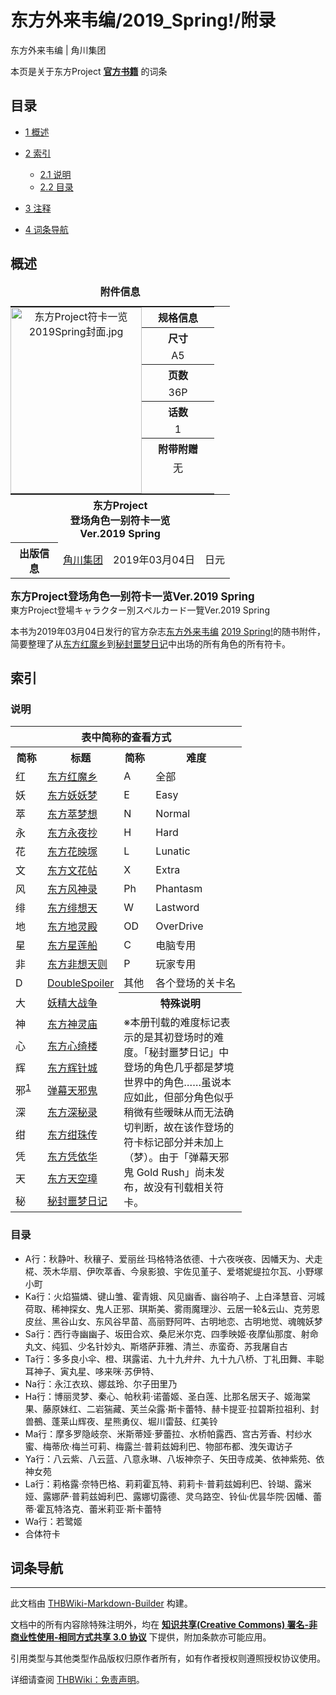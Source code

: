 # 东方外来韦编/2019_Spring!/附录

<!-- source html: G:\repos\THBWiki-Markdown-Builder\THBWikiMarkdown\Temp\main\b\b4\ns0%3A%E4%B8%9C%E6%96%B9%E5%A4%96%E6%9D%A5%E9%9F%A6%E7%BC%96%2F2019_Spring%21%2F%E9%99%84%E5%BD%95.html -->

东方外来韦编 | 角川集团

本页是关于东方Project **[官方书籍](./官方出版物.md)** 的词条
## 目录

- [1 概述](#概述)
- [2 索引](#索引)

  - [2.1 说明](#说明)
  - [2.2 目录](#目录)



- [3 注释](#注释)
- [4 词条导航](#词条导航)




## 概述

<table><caption><b>附件信息</b></caption>
<tbody><tr style="border-spacing: 0px;"><td colspan="4" style="text-align:center; padding: 0px;">
<table style="margin: 0px; padding: 0px;text-align:center !important;width:100%">
<tbody><tr><td rowspan="10" style="padding: 0px;">
<div class="floatnone"><a href="./文件-东方Project符卡一览2019Spring封面.jpg.md" class="image"><img alt="东方Project符卡一览2019Spring封面.jpg" src="https://upload.thwiki.cc/thumb/7/73/%E4%B8%9C%E6%96%B9Project%E7%AC%A6%E5%8D%A1%E4%B8%80%E8%A7%882019Spring%E5%B0%81%E9%9D%A2.jpg/210px-%E4%B8%9C%E6%96%B9Project%E7%AC%A6%E5%8D%A1%E4%B8%80%E8%A7%882019Spring%E5%B0%81%E9%9D%A2.jpg" decoding="async" loading="lazy" width="210" height="298" srcset="https://upload.thwiki.cc/thumb/7/73/%E4%B8%9C%E6%96%B9Project%E7%AC%A6%E5%8D%A1%E4%B8%80%E8%A7%882019Spring%E5%B0%81%E9%9D%A2.jpg/315px-%E4%B8%9C%E6%96%B9Project%E7%AC%A6%E5%8D%A1%E4%B8%80%E8%A7%882019Spring%E5%B0%81%E9%9D%A2.jpg 1.5x, https://upload.thwiki.cc/thumb/7/73/%E4%B8%9C%E6%96%B9Project%E7%AC%A6%E5%8D%A1%E4%B8%80%E8%A7%882019Spring%E5%B0%81%E9%9D%A2.jpg/420px-%E4%B8%9C%E6%96%B9Project%E7%AC%A6%E5%8D%A1%E4%B8%80%E8%A7%882019Spring%E5%B0%81%E9%9D%A2.jpg 2x" data-file-width="973" data-file-height="1381"></a></div>
</td><th class="titleH1" style="width:100px" height="20">规格信息</th>
</tr><tr><th class="titleH2" height="20">尺寸</th></tr>
<tr><td height="20">A5</td></tr>
<tr><th class="titleH2" height="20">页数</th></tr>
<tr><td height="20">36P</td></tr>
<tr><th class="titleH2" height="20">话数</th></tr>
<tr><td height="20">1</td></tr>
<tr><th class="titleH2" height="20">附带附赠</th></tr>
<tr><td height="20">无</td></tr>
<tr><td></td></tr>
</tbody></table>
</td></tr><tr><th colspan="4" class="titleH1">东方Project<br>登场角色一别符卡一览<br>Ver.2019 Spring</th></tr>
<tr><th scope="row" class="titleH2" width="60px">出版信息</th><td><a href="./角川集团.md" title="角川集团">角川集团</a></td><td>2019年03月04日</td><td>日元</td></tr></tbody></table>


  
<big> **东方Project登场角色一别符卡一览Ver.2019 Spring**   
</big>
東方Project登場キャラクター別スペルカード一覽Ver.2019 Spring  

本书为2019年03月04日发行的官方杂志[东方外来韦编](./东方外来韦编.md) [2019 Spring!](./东方外来韦编-2019_Spring!.md)的随书附件，简要整理了从[东方红魔乡](./东方红魔乡.md)到[秘封噩梦日记](./秘封噩梦日记.md)中出场的所有角色的所有符卡。
  

## 索引
### 说明

<table>

<tbody><tr>
<th colspan="4">表中简称的查看方式
</th></tr>
<tr>
<th width="35px">简称</th>
<th width="100px">标题</th>
<th width="35px">简称</th>
<th width="130px">难度
</th></tr>
<tr>
<td>红</td>
<td><a href="./东方红魔乡.md" title="东方红魔乡">东方红魔乡</a></td>
<td>A</td>
<td>全部
</td></tr>
<tr>
<td>妖</td>
<td><a href="./东方妖妖梦.md" title="东方妖妖梦">东方妖妖梦</a></td>
<td>E</td>
<td>Easy
</td></tr>
<tr>
<td>萃</td>
<td><a href="./东方萃梦想.md" title="东方萃梦想">东方萃梦想</a></td>
<td>N</td>
<td>Normal
</td></tr>
<tr>
<td>永</td>
<td><a href="./东方永夜抄.md" title="东方永夜抄">东方永夜抄</a></td>
<td>H</td>
<td>Hard
</td></tr>
<tr>
<td>花</td>
<td><a href="./东方花映塚.md" title="东方花映塚">东方花映塚</a></td>
<td>L</td>
<td>Lunatic
</td></tr>
<tr>
<td>文</td>
<td><a href="./东方文花帖.md" title="东方文花帖">东方文花帖</a></td>
<td>X</td>
<td>Extra
</td></tr>
<tr>
<td>风</td>
<td><a href="./东方风神录.md" title="东方风神录">东方风神录</a></td>
<td>Ph</td>
<td>Phantasm
</td></tr>
<tr>
<td>绯</td>
<td><a href="./东方绯想天.md" title="东方绯想天">东方绯想天</a></td>
<td>W</td>
<td>Lastword
</td></tr>
<tr>
<td>地</td>
<td><a href="./东方地灵殿.md" title="东方地灵殿">东方地灵殿</a></td>
<td>OD</td>
<td>OverDrive
</td></tr>
<tr>
<td>星</td>
<td><a href="./东方星莲船.md" title="东方星莲船">东方星莲船</a></td>
<td>C</td>
<td>电脑专用
</td></tr>
<tr>
<td>非</td>
<td><a href="./东方非想天则.md" title="东方非想天则">东方非想天则</a></td>
<td>P</td>
<td>玩家专用
</td></tr>
<tr>
<td>D</td>
<td><a href="./Double_Spoiler（同人专辑）.md" title="Double Spoiler（同人专辑）" unred="">DoubleSpoiler</a></td>
<td>其他</td>
<td>各个登场的关卡名
</td></tr>
<tr>
<td>大</td>
<td><a href="./妖精大战争.md" title="妖精大战争">妖精大战争</a>
</td>
<th colspan="2">特殊说明
</th></tr>
<tr>
<td>神</td>
<td><a href="./东方神灵庙.md" title="东方神灵庙">东方神灵庙</a></td>
<td rowspan="9" colspan="2">※本册刊载的难度标记表示的是其初登场时的难度。「秘封噩梦日记」中登场的角色几乎都是梦境世界中的角色……虽说本应如此，但部分角色似乎稍微有些暧昧从而无法确切判断，故在该作登场的符卡标记部分并未加上（梦）。由于「弹幕天邪鬼 Gold Rush」尚未发布，故没有刊载相关符卡。
</td></tr>
<tr>
<td>心</td>
<td><a href="./东方心绮楼.md" title="东方心绮楼">东方心绮楼</a>
</td></tr>
<tr>
<td>辉</td>
<td><a href="./东方辉针城.md" title="东方辉针城">东方辉针城</a>
</td></tr>
<tr>
<td>邪<sup id="cite_ref-1" class="reference"><a href="#cite_note-1">1</a></sup></td>
<td><a href="./弹幕天邪鬼.md" title="弹幕天邪鬼">弹幕天邪鬼</a>
</td></tr>
<tr>
<td>深</td>
<td><a href="./东方深秘录.md" title="东方深秘录">东方深秘录</a>
</td></tr>
<tr>
<td>绀</td>
<td><a href="./东方绀珠传.md" title="东方绀珠传">东方绀珠传</a>
</td></tr>
<tr>
<td>凭</td>
<td><a href="./东方凭依华.md" title="东方凭依华">东方凭依华</a>
</td></tr>
<tr>
<td>天</td>
<td><a href="./东方天空璋.md" title="东方天空璋">东方天空璋</a>
</td></tr>
<tr>
<td>秘</td>
<td><a href="./秘封噩梦日记.md" title="秘封噩梦日记">秘封噩梦日记</a>
</td></tr></tbody></table>


### 目录
- A行：秋静叶、秋穰子、爱丽丝·玛格特洛依德、十六夜咲夜、因幡天为、犬走椛、茨木华扇、伊吹萃香、今泉影狼、宇佐见堇子、爱塔妮缇拉尔瓦、小野塚小町
- Ka行：火焰猫燐、键山雏、霍青娥、风见幽香、幽谷响子、上白泽慧音、河城荷取、稀神探女、鬼人正邪、琪斯美、雾雨魔理沙、云居一轮&amp;云山、克劳恩皮丝、黑谷山女、东风谷早苗、高丽野阿吽、古明地恋、古明地觉、魂魄妖梦
- Sa行：西行寺幽幽子、坂田合欢、桑尼米尔克、四季映姬·夜摩仙那度、射命丸文、纯狐、少名针妙丸、斯塔萨菲雅、清兰、赤蛮奇、苏我屠自古
- Ta行：多多良小伞、橙、琪露诺、九十九弁弁、九十九八桥、丁礼田舞、丰聪耳神子、寅丸星、哆来咪·苏伊特、
- Na行：永江衣玖、娜兹玲、尔子田里乃
- Ha行：博丽灵梦、秦心、帕秋莉·诺蕾姬、圣白莲、比那名居天子、姬海棠果、藤原妹红、二岩猯藏、芙兰朵露·斯卡蕾特、赫卡提亚·拉碧斯拉祖利、封兽鵺、蓬莱山辉夜、星熊勇仪、堀川雷鼓、红美铃
- Ma行：摩多罗隐岐奈、米斯蒂娅·萝蕾拉、水桥帕露西、宫古芳香、村纱水蜜、梅蒂欣·梅兰可莉、梅露兰·普莉兹姆利巴、物部布都、洩矢诹访子
- Ya行：八云紫、八云蓝、八意永琳、八坂神奈子、矢田寺成美、依神紫苑、依神女苑
- La行：莉格露·奈特巴格、莉莉霍瓦特、莉莉卡·普莉兹姆利巴、铃瑚、露米娅、露娜萨·普莉兹姆利巴、露娜切露德、灵乌路空、铃仙·优昙华院·因幡、蕾蒂·霍瓦特洛克、蕾米莉亚·斯卡蕾特
- Wa行：若鹭姬
- 合体符卡


[^cite_note-1]: 原文使用的是“天邪鬼（アマノジャク）”一词中的首字“ア”，为与《东方天空璋》进行区分，此处使用“邪”字。

## 词条导航
  
  





---

此文档由 [THBWiki-Markdown-Builder](https://github.com/Delsin-Yu/THBWiki-Markdown-Builder) 构建。

文档中的所有内容除特殊注明外，均在 [**知识共享(Creative Commons) 署名-非商业性使用-相同方式共享 3.0 协议**](https://creativecommons.org/licenses/by-sa/3.0/deed.zh-hans) 下提供，附加条款亦可能应用。

引用类型与其他类型作品版权归原作者所有，如有作者授权则遵照授权协议使用。

详细请查阅 [THBWiki：免责声明](https://thbwiki.cc/THBWiki:%E5%85%8D%E8%B4%A3%E5%A3%B0%E6%98%8E)。

